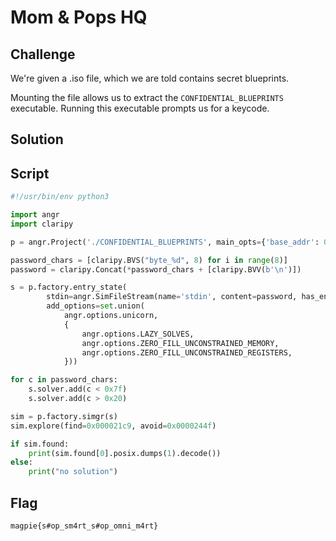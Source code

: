 # Mom & Pops HQ

## Challenge

We're given a .iso file, which we are told contains secret blueprints.

Mounting the file allows us to extract the `CONFIDENTIAL_BLUEPRINTS` executable.
Running this executable prompts us for a keycode.

## Solution



## Script

```py
#!/usr/bin/env python3

import angr
import claripy

p = angr.Project('./CONFIDENTIAL_BLUEPRINTS', main_opts={'base_addr': 0}, auto_load_libs=True)

password_chars = [claripy.BVS("byte_%d", 8) for i in range(8)]
password = claripy.Concat(*password_chars + [claripy.BVV(b'\n')])

s = p.factory.entry_state(
        stdin=angr.SimFileStream(name='stdin', content=password, has_end=True),
        add_options=set.union(
            angr.options.unicorn,
            {
                angr.options.LAZY_SOLVES,
                angr.options.ZERO_FILL_UNCONSTRAINED_MEMORY,
                angr.options.ZERO_FILL_UNCONSTRAINED_REGISTERS,
            }))

for c in password_chars:
    s.solver.add(c < 0x7f)
    s.solver.add(c > 0x20)

sim = p.factory.simgr(s)
sim.explore(find=0x000021c9, avoid=0x0000244f)

if sim.found:
    print(sim.found[0].posix.dumps(1).decode())
else:
    print("no solution")
```

## Flag

```
magpie{s#op_sm4rt_s#op_omni_m4rt}
```
